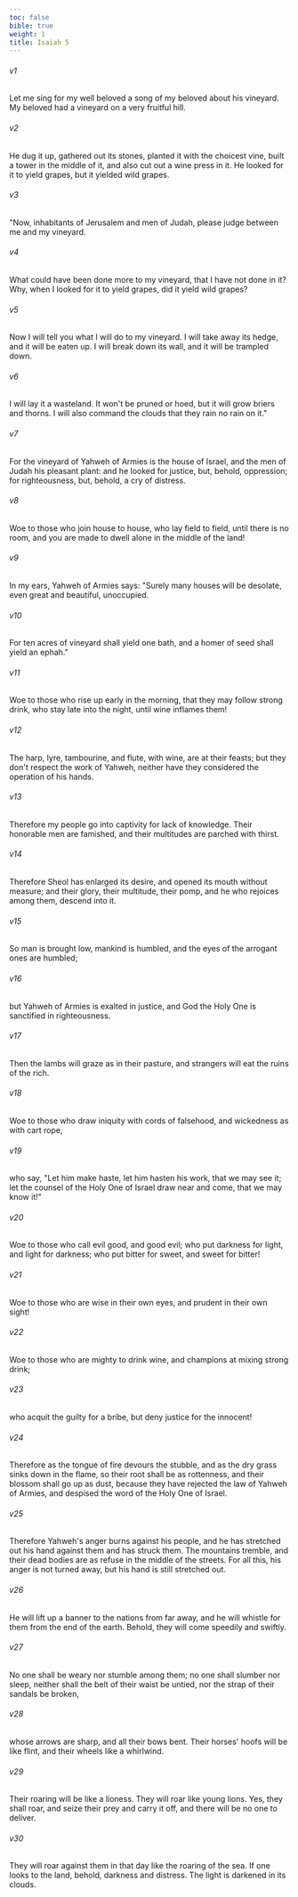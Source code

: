 ```yaml
---
toc: false
bible: true
weight: 1
title: Isaiah 5
---
```




###### v1 
Let me sing for my well beloved a song of my beloved about his vineyard. My beloved had a vineyard on a very fruitful hill. 

###### v2 
He dug it up, gathered out its stones, planted it with the choicest vine, built a tower in the middle of it, and also cut out a wine press in it. He looked for it to yield grapes, but it yielded wild grapes. 

###### v3 
"Now, inhabitants of Jerusalem and men of Judah, please judge between me and my vineyard. 

###### v4 
What could have been done more to my vineyard, that I have not done in it? Why, when I looked for it to yield grapes, did it yield wild grapes? 

###### v5 
Now I will tell you what I will do to my vineyard. I will take away its hedge, and it will be eaten up. I will break down its wall, and it will be trampled down. 

###### v6 
I will lay it a wasteland. It won't be pruned or hoed, but it will grow briers and thorns. I will also command the clouds that they rain no rain on it." 

###### v7 
For the vineyard of Yahweh of Armies is the house of Israel, and the men of Judah his pleasant plant: and he looked for justice, but, behold, oppression; for righteousness, but, behold, a cry of distress. 

###### v8 
Woe to those who join house to house, who lay field to field, until there is no room, and you are made to dwell alone in the middle of the land! 

###### v9 
In my ears, Yahweh of Armies says: "Surely many houses will be desolate, even great and beautiful, unoccupied. 

###### v10 
For ten acres of vineyard shall yield one bath, and a homer of seed shall yield an ephah." 

###### v11 
Woe to those who rise up early in the morning, that they may follow strong drink, who stay late into the night, until wine inflames them! 

###### v12 
The harp, lyre, tambourine, and flute, with wine, are at their feasts; but they don't respect the work of Yahweh, neither have they considered the operation of his hands. 

###### v13 
Therefore my people go into captivity for lack of knowledge. Their honorable men are famished, and their multitudes are parched with thirst. 

###### v14 
Therefore Sheol has enlarged its desire, and opened its mouth without measure; and their glory, their multitude, their pomp, and he who rejoices among them, descend into it. 

###### v15 
So man is brought low, mankind is humbled, and the eyes of the arrogant ones are humbled; 

###### v16 
but Yahweh of Armies is exalted in justice, and God the Holy One is sanctified in righteousness. 

###### v17 
Then the lambs will graze as in their pasture, and strangers will eat the ruins of the rich. 

###### v18 
Woe to those who draw iniquity with cords of falsehood, and wickedness as with cart rope, 

###### v19 
who say, "Let him make haste, let him hasten his work, that we may see it; let the counsel of the Holy One of Israel draw near and come, that we may know it!" 

###### v20 
Woe to those who call evil good, and good evil; who put darkness for light, and light for darkness; who put bitter for sweet, and sweet for bitter! 

###### v21 
Woe to those who are wise in their own eyes, and prudent in their own sight! 

###### v22 
Woe to those who are mighty to drink wine, and champions at mixing strong drink; 

###### v23 
who acquit the guilty for a bribe, but deny justice for the innocent! 

###### v24 
Therefore as the tongue of fire devours the stubble, and as the dry grass sinks down in the flame, so their root shall be as rottenness, and their blossom shall go up as dust, because they have rejected the law of Yahweh of Armies, and despised the word of the Holy One of Israel. 

###### v25 
Therefore Yahweh's anger burns against his people, and he has stretched out his hand against them and has struck them. The mountains tremble, and their dead bodies are as refuse in the middle of the streets. For all this, his anger is not turned away, but his hand is still stretched out. 

###### v26 
He will lift up a banner to the nations from far away, and he will whistle for them from the end of the earth. Behold, they will come speedily and swiftly. 

###### v27 
No one shall be weary nor stumble among them; no one shall slumber nor sleep, neither shall the belt of their waist be untied, nor the strap of their sandals be broken, 

###### v28 
whose arrows are sharp, and all their bows bent. Their horses' hoofs will be like flint, and their wheels like a whirlwind. 

###### v29 
Their roaring will be like a lioness. They will roar like young lions. Yes, they shall roar, and seize their prey and carry it off, and there will be no one to deliver. 

###### v30 
They will roar against them in that day like the roaring of the sea. If one looks to the land, behold, darkness and distress. The light is darkened in its clouds.

